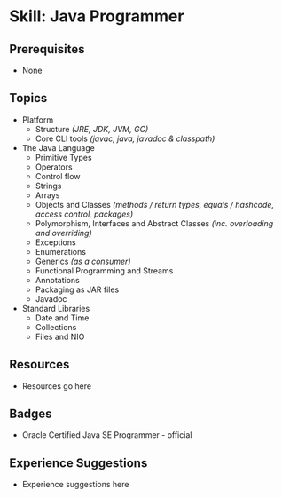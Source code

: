 # Skill: Java Programmer

## Prerequisites
  * None

## Topics
* Platform
  * Structure _(JRE, JDK, JVM, GC)_
  * Core CLI tools _(javac, java, javadoc & classpath)_
* The Java Language
  * Primitive Types
  * Operators
  * Control flow
  * Strings
  * Arrays    
  * Objects and Classes _(methods / return types, equals / hashcode, access control, packages)_
  * Polymorphism, Interfaces and Abstract Classes _(inc. overloading and overriding)_
  * Exceptions
  * Enumerations
  * Generics _(as a consumer)_
  * Functional Programming and Streams
  * Annotations
  * Packaging as JAR files
  * Javadoc
* Standard Libraries  
  * Date and Time
  * Collections
  * Files and NIO

## Resources
  * Resources go here

## Badges
  * Oracle Certified Java SE Programmer - official

## Experience Suggestions
  * Experience suggestions here

